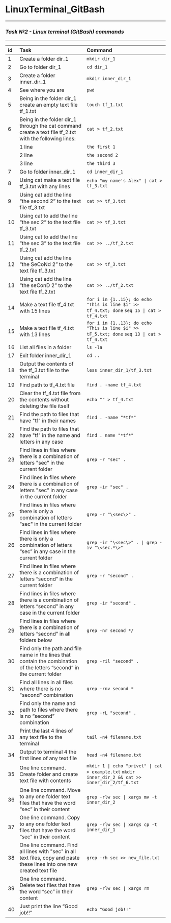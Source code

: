 # LinuxTerminal_GitBash
__________________________________________________________________________________
### **_Task №2 - Linux terminal (GitBash) commands_**
__________________________________________________________________________________
| id |  Task    | Command   |
| :---   | :--- | :--- |
| 1 | Create a folder dir_1   | `mkdir dir_1`   |
| 2 | Go to folder dir_1   | `cd dir_1`   |
| 3 | Create a folder inner_dir_1   | `mkdir inner_dir_1`   |
| 4 | See where you are   | `pwd`   |
| 5 | Being in the folder dir_1 create an empty text file tf_1.txt   | `touch tf_1.txt`   |
| 6 | Being in the folder dir_1 through the cat command create a text file tf_2.txt with the following lines:   | `cat > tf_2.txt`   |
|  |  1 line  | `the first 1` |
|  |  2 line  | `the second 2`  |
|  |  3 line  | `the third 3`  |
| 7 | Go to folder inner_dir_1    | `cd inner_dir_1`   |
| 8 | Using cat make a text file tf_3.txt with any lines   | `echo "my name's Alex" \| cat > tf_3.txt`   |
| 9 | Using cat add the line “the second 2” to the text file tf_3.txt   | `cat >> tf_3.txt`   |
| 10 | Using cat to add the line “the sec 2” to the text file tf_3.txt   | `cat >> tf_3.txt`    |
| 11 | Using cat to add the line “the sec 3” to the text file tf_2.txt   | `cat >> ../tf_2.txt`   |
| 12 | Using cat add the line “the SeCoNd 2” to the text file tf_3.txt   | `cat >> tf_3.txt`   |
| 13 | Using cat add the line “the seConD 2” to the text file tf_2.txt   | `cat >> ../tf_2.txt`   |
| 14 | Make a text file tf_4.txt with 15 lines   | `for i in {1..15}; do echo "This is line $i" >> tf_4.txt; done` `seq 15 \| cat > tf_4.txt`   |
| 15 | Make a text file tf_4.txt with 13 lines   | `for i in {1..13}; do echo "This is line $i" >> tF_5.txt; done` `seq 13 \| cat > tf_4.txt `   |
| 16 | List all files in a folder   | `ls -la`   |
| 17 | Exit folder inner_dir_1   | `cd ..`   |
| 18 | Output the contents of the tf_3.txt file to the terminal   | `less inner_dir_1/tf_3.txt`   |
| 19 | Find path to tf_4.txt file   | `find . -name tf_4.txt`   |
| 20 | Clear the tf_4.txt file from the contents without deleting the file itself   | `echo "" > tf_4.txt`   |
| 21 | Find the path to files that have "tf" in their names   | `find . -name "*tf*"`   |
| 22 | Find the path to files that have "tf" in the name and letters in any case   | `find . name "*tf*"`   |
| 23 | Find lines in files where there is a combination of letters "sec" in the current folder   | `grep -r "sec" .`   |
| 24 | Find lines in files where there is a combination of letters "sec" in any case in the current folder   | `grep -ir "sec" .`   |
| 25 | Find lines in files where there is only a combination of letters "sec" in the current folder   | `grep -r "\<sec\>" .`   |
| 26 | Find lines in files where there is only a combination of letters “sec” in any case in the current folder   | `grep -ir "\<sec\>" . \| grep -iv "\<sec.*\>"`   |
| 27 | Find lines in files where there is a combination of letters “second” in the current folder   | `grep -r "second" .`   |
| 28 | Find lines in files where there is a combination of letters “second” in any case in the current folder   | `grep -ir "second" .`   |
| 29 | Find lines in files where there is a combination of letters “second” in all folders below   | `grep -nr second */`   |
| 30 | Find only the path and file name in the lines that contain the combination of the letters “second” in the current folder   | `grep -ril "second" .`   |
| 31 | Find all lines in all files where there is no "second" combination   | `grep -rnv second *`   |
| 32 | Find only the name and path to files where there is no “second” combination   | `grep -rL "second" .`   |
| 33 | Print the last 4 lines of any text file to the terminal   |  `tail -n4 filename.txt`    |
| 34 | Output to terminal 4 the first lines of any text file   |   `head -n4 filename.txt`    |
| 35 | One line command. Create folder and create text file with contents   | `mkdir 1 \| echo "privet" \| cat > example.txt` `mkdir inner_dir_2 && cat >> inner_dir_2/tf_6.txt`   |
| 36 | One line command. Move to any one folder text files that have the word “sec” in their content   | `grep -rlw sec \| xargs mv -t inner_dir_2`   |
| 37 | One line command. Copy to any one folder text files that have the word “sec” in their content   | `grep -rlw sec \| xargs cp -t inner_dir_1`   |
| 38 | One line command. Find all lines with "sec" in all text files, copy and paste these lines into one new created text file   | `grep -rh sec >> new_file.txt`   |
| 39 | One line command. Delete text files that have the word “sec” in their content   | `grep -rlw sec \| xargs rm`   |
| 40 | Just print the line “Good job!!”   |   `echo "Good job!!"`     |
